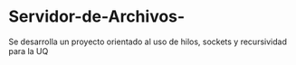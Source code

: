 # Servidor-de-Archivos-
Se desarrolla un proyecto orientado al uso de hilos, sockets y recursividad para la UQ
